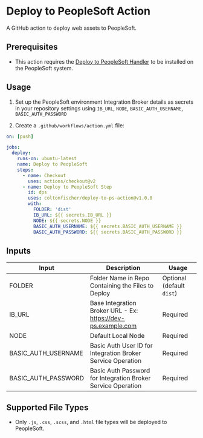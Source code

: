 # Deploy to PeopleSoft Action

A GitHub action to deploy web assets to PeopleSoft.

## Prerequisites

- This action requires the [Deploy to PeopleSoft Handler](https://github.com/coltonfischer/deploy-to-ps-handler) to be installed on the PeopleSoft system.

## Usage

1. Set up the PeopleSoft environment Integration Broker details as secrets in your repository settings using `IB_URL`, `NODE`, `BASIC_AUTH_USERNAME`, `BASIC_AUTH_PASSWORD`

2. Create a `.github/workflows/action.yml` file:

```yml
on: [push]

jobs:
  deploy:
    runs-on: ubuntu-latest
    name: Deploy to PeopleSoft
    steps:
      - name: Checkout
        uses: actions/checkout@v2
      - name: Deploy to PeopleSoft Step
        id: dps
        uses: coltonfischer/deploy-to-ps-action@v1.0.0
        with:
          FOLDER: 'dist'
          IB_URL: ${{ secrets.IB_URL }}
          NODE: ${{ secrets.NODE }}
          BASIC_AUTH_USERNAME: ${{ secrets.BASIC_AUTH_USERNAME }}
          BASIC_AUTH_PASSWORD: ${{ secrets.BASIC_AUTH_PASSWORD }}
```

## Inputs

|Input|  Description  |  Usage  |
|--------|---------------|-----------|
| FOLDER | Folder Name in Repo Containing the Files to Deploy | Optional (default `dist`) |
| IB_URL | Base Integration Broker URL - Ex: https://dev-ps.example.com | Required |
| NODE | Default Local Node| Required |
|  BASIC_AUTH_USERNAME | Basic Auth User ID for Integration Broker Service Operation| Required |
|BASIC_AUTH_PASSWORD | Basic Auth Password for Integration Broker Service Operation| Required |

## Supported File Types

- Only `.js`, `.css`, `.scss`, and `.html` file types will be deployed to PeopleSoft.
